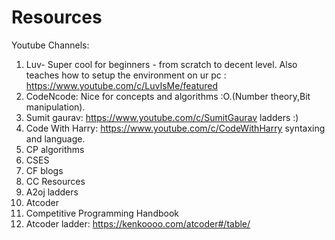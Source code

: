 # Resources
Youtube Channels: 
1. Luv- Super cool for beginners - from scratch to decent level. Also teaches how to setup the environment on ur pc : https://www.youtube.com/c/LuvIsMe/featured
2. CodeNcode: Nice for concepts and algorithms :O.(Number theory,Bit manipulation). 
3. Sumit gaurav: https://www.youtube.com/c/SumitGaurav ladders :)
4. Code With Harry: https://www.youtube.com/c/CodeWithHarry syntaxing and language.  
5. CP algorithms
6. CSES
7. CF blogs
8. CC Resources
9. A2oj ladders
10. Atcoder 
11. Competitive Programming Handbook
12. Atcoder ladder: https://kenkoooo.com/atcoder#/table/
